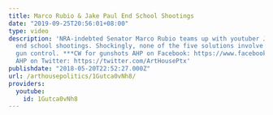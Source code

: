 ```yaml
---
title: Marco Rubio & Jake Paul End School Shootings
date: "2019-09-25T20:56:01+08:00"
type: video
description: 'NRA-indebted Senator Marco Rubio teams up with youtuber Jake Paul to
  end school shootings. Shockingly, none of the five solutions involve any form of
  gun control. ***CW for gunshots AHP on Facebook: https://www.facebook.com/arthousepolitics/
  AHP on Twitter: https://twitter.com/ArtHousePtx'
publishdate: "2018-05-20T22:52:27.000Z"
url: /arthousepolitics/1Gutca0vNh8/
providers:
  youtube:
    id: 1Gutca0vNh8
---
```

